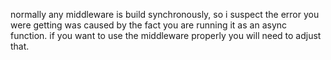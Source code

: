normally any middleware is build synchronously, so i suspect the error you were getting was caused by the fact you are running it as an async function. if you want to use the middleware properly you will need to adjust that.
